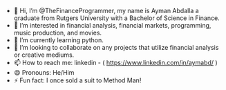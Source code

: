 - 👋 Hi, I’m @TheFinanceProgrammer, my name is Ayman Abdalla a graduate from Rutgers University with a Bachelor of Science in Finance.
- 👀 I’m interested in financial analysis, financial markets, programming, music production, and movies. 
- 🌱 I’m currently learning python.
- 💞️ I’m looking to collaborate on any projects that utilize financial analysis or creative mediums. 
- 📫 How to reach me: linkedin - ( https://www.linkedin.com/in/aymabd/ ) 
- 😄 Pronouns: He/Him
- ⚡ Fun fact: I once sold a suit to Method Man!

<!---
TheFinanceProgrammer/TheFinanceProgrammer is a ✨ special ✨ repository because its `README.md` (this file) appears on your GitHub profile.
You can click the Preview link to take a look at your changes.
--->
